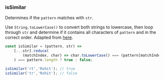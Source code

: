 ### isSimilar

Determines if the `pattern` matches with `str`.

Use `String.toLowerCase()` to convert both strings to lowercase, then loop through `str` and determine if it contains all characters of `pattern` and in the correct order.
Adapted from [here](https://github.com/forrestthewoods/lib_fts/blob/80f3f8c52db53428247e741b9efe2cde9667050c/code/fts_fuzzy_match.js#L18).

```js
const isSimilar = (pattern, str) =>
	[...str].reduce(
		(matchIndex, char) => char.toLowerCase() === (pattern[matchIndex]  || '').toLowerCase() ? matchIndex + 1 : matchIndex, 0
	) === pattern.length ? true : false;
```

```js
isSimilar('rt','Rohit'); // true
isSimilar('tr','Rohit'); // false
```
